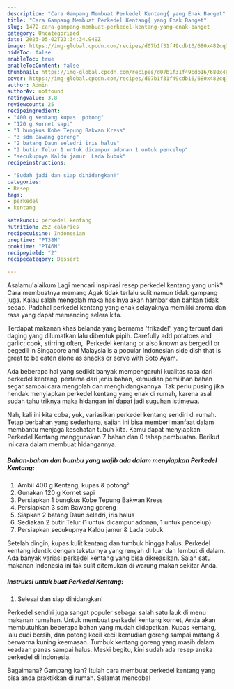 ```yaml
---
description: "Cara Gampang Membuat Perkedel Kentang{ yang Enak Banget"
title: "Cara Gampang Membuat Perkedel Kentang{ yang Enak Banget"
slug: 1472-cara-gampang-membuat-perkedel-kentang-yang-enak-banget
category: Uncategorized
date: 2023-05-02T23:34:34.949Z
image: https://img-global.cpcdn.com/recipes/d07b1f31f49cdb16/680x482cq70/perkedel-kentang-foto-resep-utama.jpg
hideToc: false
enableToc: true
enableTocContent: false
thumbnail: https://img-global.cpcdn.com/recipes/d07b1f31f49cdb16/680x482cq70/perkedel-kentang-foto-resep-utama.jpg
cover: https://img-global.cpcdn.com/recipes/d07b1f31f49cdb16/680x482cq70/perkedel-kentang-foto-resep-utama.jpg
author: Admin
authorAv: notfound
ratingvalue: 3.8
reviewcount: 25
recipeingredient:
- "400 g Kentang kupas  potong"
- "120 g Kornet sapi"
- "1 bungkus Kobe Tepung Bakwan Kress"
- "3 sdm Bawang goreng"
- "2 batang Daun seledri iris halus"
- "2 butir Telur 1 untuk dicampur adonan 1 untuk pencelup"
- "secukupnya Kaldu jamur  Lada bubuk"
recipeinstructions:

- "Sudah jadi dan siap dihidangkan!"
categories:
- Resep
tags:
- perkedel
- kentang

katakunci: perkedel kentang 
nutrition: 252 calories
recipecuisine: Indonesian
preptime: "PT38M"
cooktime: "PT46M"
recipeyield: "2"
recipecategory: Dessert

---
```



Asalamu'alaikum Lagi mencari inspirasi resep perkedel kentang yang unik? Cara membuatnya memang Agak tidak terlalu sulit namun tidak gampang juga. Kalau salah mengolah maka hasilnya akan hambar dan bahkan tidak sedap. Padahal perkedel kentang yang enak selayaknya memiliki aroma dan rasa yang dapat memancing selera kita.


Terdapat makanan khas belanda yang bernama &#39;frikadel&#39;, yang terbuat dari daging yang dilumatkan lalu dibentuk pipih. Carefully add potatoes and garlic; cook, stirring often,. Perkedel kentang or also known as bergedil or begedil in Singapore and Malaysia is a popular Indonesian side dish that is great to be eaten alone as snacks or serve with Soto Ayam.

Ada beberapa hal yang sedikit banyak mempengaruhi kualitas rasa dari perkedel kentang, pertama dari jenis bahan, kemudian pemilihan bahan segar sampai cara mengolah dan menghidangkannya. Tak perlu pusing jika hendak menyiapkan perkedel kentang yang enak di rumah, karena asal sudah tahu triknya maka hidangan ini dapat jadi suguhan istimewa.


Nah, kali ini kita coba, yuk, variasikan perkedel kentang sendiri di rumah. Tetap berbahan yang sederhana, sajian ini bisa memberi manfaat dalam membantu menjaga kesehatan tubuh kita. Kamu dapat menyiapkan Perkedel Kentang menggunakan 7 bahan dan 0 tahap pembuatan. Berikut ini cara dalam membuat hidangannya.

<!--inarticleads1-->

##### Bahan-bahan dan bumbu yang wajib ada dalam menyiapkan Perkedel Kentang:

1. Ambil 400 g Kentang, kupas &amp; potong²
1. Gunakan 120 g Kornet sapi
1. Persiapkan 1 bungkus Kobe Tepung Bakwan Kress
1. Persiapkan 3 sdm Bawang goreng
1. Siapkan 2 batang Daun seledri, iris halus
1. Sediakan 2 butir Telur (1 untuk dicampur adonan, 1 untuk pencelup)
1. Persiapkan secukupnya Kaldu jamur &amp; Lada bubuk


Setelah dingin, kupas kulit kentang dan tumbuk hingga halus. Perkedel kentang identik dengan teksturnya yang renyah di luar dan lembut di dalam. Ada banyak variasi perkedel kentang yang bisa dikreasikan. Salah satu makanan Indonesia ini tak sulit ditemukan di warung makan sekitar Anda. 

<!--inarticleads2-->

##### Instruksi untuk buat Perkedel Kentang:


1. Selesai dan siap dihidangkan!

Perkedel sendiri juga sangat populer sebagai salah satu lauk di menu makanan rumahan. Untuk membuat perkedel kentang kornet, Anda akan membutuhkan beberapa bahan yang mudah didapatkan. Kupas kentang, lalu cuci bersih, dan potong kecil kecil kemudian goreng sampai matang &amp; berwarna kuning keemasan. Tumbuk kentang goreng yang masih dalam keadaan panas sampai halus. Meski begitu, kini sudah ada resep aneka perkedel di Indonesia. 

Bagaimana? Gampang kan? Itulah cara membuat perkedel kentang yang bisa anda praktikkan di rumah. Selamat mencoba!
